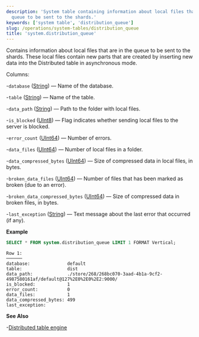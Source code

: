 ```yaml
---
description: 'System table containing information about local files that are in the
  queue to be sent to the shards.'
keywords: ['system table', 'distribution_queue']
slug: /operations/system-tables/distribution_queue
title: 'system.distribution_queue'
---
```


Contains information about local files that are in the queue to be sent to the shards. These local files contain new parts that are created by inserting new data into the Distributed table in asynchronous mode.

Columns:

-`database` ([String](../../sql-reference/data-types/string.md)) — Name of the database.

-`table` ([String](../../sql-reference/data-types/string.md)) — Name of the table.

-`data_path` ([String](../../sql-reference/data-types/string.md)) — Path to the folder with local files.

-`is_blocked` ([UInt8](../../sql-reference/data-types/int-uint.md)) — Flag indicates whether sending local files to the server is blocked.

-`error_count` ([UInt64](../../sql-reference/data-types/int-uint.md)) — Number of errors.

-`data_files` ([UInt64](../../sql-reference/data-types/int-uint.md)) — Number of local files in a folder.

-`data_compressed_bytes` ([UInt64](../../sql-reference/data-types/int-uint.md)) — Size of compressed data in local files, in bytes.

-`broken_data_files` ([UInt64](../../sql-reference/data-types/int-uint.md)) — Number of files that has been marked as broken (due to an error).

-`broken_data_compressed_bytes` ([UInt64](../../sql-reference/data-types/int-uint.md)) — Size of compressed data in broken files, in bytes.

-`last_exception` ([String](../../sql-reference/data-types/string.md)) — Text message about the last error that occurred (if any).

**Example**

```sql
SELECT * FROM system.distribution_queue LIMIT 1 FORMAT Vertical;
```

```text
Row 1:
──────
database:              default
table:                 dist
data_path:             ./store/268/268bc070-3aad-4b1a-9cf2-4987580161af/default@127%2E0%2E0%2E2:9000/
is_blocked:            1
error_count:           0
data_files:            1
data_compressed_bytes: 499
last_exception:
```

**See Also**

-[Distributed table engine](../../engines/table-engines/special/distributed.md)
